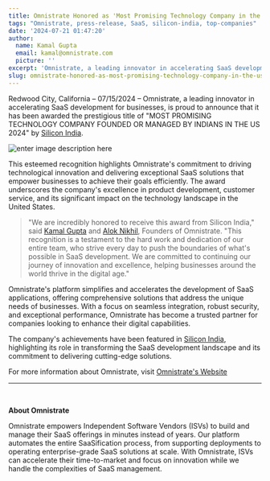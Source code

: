 ```yaml
---
title: Omnistrate Honored as 'Most Promising Technology Company in the US 2024' by Silicon India
tags: "Omnistrate, press-release, SaaS, silicon-india, top-companies" 
date: '2024-07-21 01:47:20'
author:
  name: Kamal Gupta
  email: kamal@omnistrate.com
  picture: ''
excerpt: 'Omnistrate, a leading innovator in accelerating SaaS development for businesses, is proud to announce that it has been awarded the prestigious title of "MOST...'
slug: omnistrate-honored-as-most-promising-technology-company-in-the-us-2024-by-silicon-india
---
```


Redwood City, California – 07/15/2024 – Omnistrate, a leading innovator in accelerating SaaS development for businesses, is proud to announce that it has been awarded the prestigious title of "MOST PROMISING TECHNOLOGY COMPANY FOUNDED OR MANAGED BY INDIANS IN THE US 2024" by [Silicon India][1].

![enter image description here][2]

This esteemed recognition highlights Omnistrate's commitment to driving technological innovation and delivering exceptional SaaS solutions that empower businesses to achieve their goals efficiently. The award underscores the company's excellence in product development, customer service, and its significant impact on the technology landscape in the United States.

> "We are incredibly honored to receive this award from Silicon India,"
> said [Kamal Gupta][3] and [Alok Nikhil][4], Founders of Omnistrate.
> "This recognition is a testament to the hard work and dedication of
> our entire team, who strive every day to push the boundaries of what's
> possible in SaaS development. We are committed to continuing our
> journey of innovation and excellence, helping businesses around the
> world thrive in the digital age."

Omnistrate's platform simplifies and accelerates the development of SaaS applications, offering comprehensive solutions that address the unique needs of businesses. With a focus on seamless integration, robust security, and exceptional performance, Omnistrate has become a trusted partner for companies looking to enhance their digital capabilities.

The company's achievements have been featured in [Silicon India][5], highlighting its role in transforming the SaaS development landscape and its commitment to delivering cutting-edge solutions.

For more information about Omnistrate, visit [Omnistrate's Website][6]
 

  --------------------------------------------------------------------------------------------------------------------
<br>


**About Omnistrate**

Omnistrate empowers Independent Software Vendors (ISVs) to build and manage their SaaS offerings in minutes instead of years. Our platform automates the entire SaaSification process, from supporting deployments to operating enterprise-grade SaaS solutions at scale. With Omnistrate, ISVs can accelerate their time-to-market and focus on innovation while we handle the complexities of SaaS management.


  [1]: https://www.siliconindia.com/
  [2]: https://drive.google.com/thumbnail?id=15nAZOt4B9w0uE0kHERERKgdbTiucwxaU&sz=w720
  [3]: https://www.linkedin.com/in/kkgupta2/
  [4]: https://www.linkedin.com/in/nikhilalok/
  [5]: https://www.siliconindia.com/vendor/omnistrate-accelerating-saas-development-for-businesses-cid-4360.html
  [6]: https://omnistrate.com
